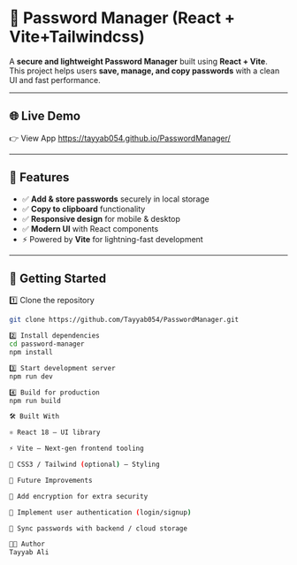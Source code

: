 # 🔐 Password Manager (React + Vite+Tailwindcss)

A **secure and lightweight Password Manager** built using **React + Vite**.  
This project helps users **save, manage, and copy passwords** with a clean UI and fast performance.  

---

## 🌐 Live Demo  
👉 View App https://tayyab054.github.io/PasswordManager/ 

---

## 📸 Features  

- ✅ **Add & store passwords** securely in local storage  
- ✅ **Copy to clipboard** functionality  
- ✅ **Responsive design** for mobile & desktop  
- ✅ **Modern UI** with React components  
- ⚡ Powered by **Vite** for lightning-fast development  

---

## 🚀 Getting Started  

1️⃣ Clone the repository  
```bash
git clone https://github.com/Tayyab054/PasswordManager.git

2️⃣ Install dependencies
cd password-manager
npm install

3️⃣ Start development server
npm run dev

4️⃣ Build for production
npm run build

🛠️ Built With

⚛️ React 18 – UI library

⚡ Vite – Next-gen frontend tooling

🎨 CSS3 / Tailwind (optional) – Styling

📌 Future Improvements

🔹 Add encryption for extra security

🔹 Implement user authentication (login/signup)

🔹 Sync passwords with backend / cloud storage

👨‍💻 Author
Tayyab Ali



